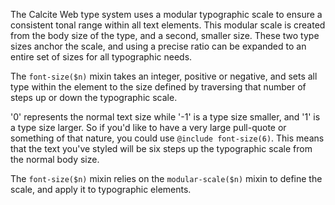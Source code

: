 The Calcite Web type system uses a modular typographic scale to ensure a consistent tonal range within all text elements. This modular scale is created from the body size of the type, and a second, smaller size. These two type sizes anchor the scale, and using a precise ratio can be expanded to an entire set of sizes for all typographic needs.

The `font-size($n)` mixin takes an integer, positive or negative, and sets all type within the element to the size defined by traversing that number of steps up or down the typographic scale.

'0' represents the normal text size while '-1' is a type size smaller, and '1' is a type size larger. So if you'd like to have a very large pull-quote or something of that nature, you could use `@include font-size(6)`. This means that the text you've styled will be six steps up the typographic scale from the normal body size.

The `font-size($n)` mixin relies on the `modular-scale($n)` mixin to define the scale, and apply it to typographic elements.
